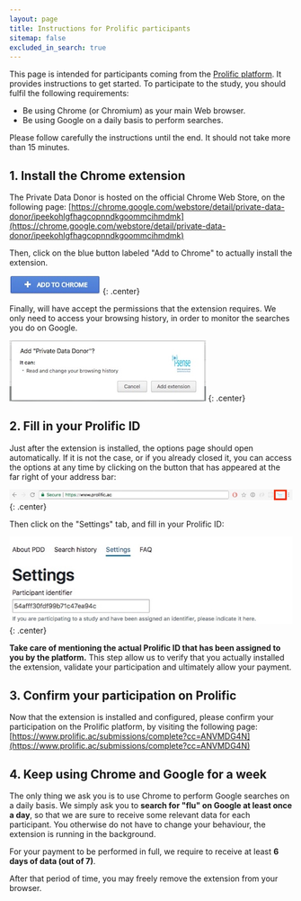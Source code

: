 ```yaml
---
layout: page
title: Instructions for Prolific participants
sitemap: false
excluded_in_search: true
---
```


This page is intended for participants coming from the [Prolific platform](https://www.prolific.ac/).
It provides instructions to get started.
To participate to the study, you should fulfil the following requirements:

* Be using Chrome (or Chromium) as your main Web browser.
* Be using Google on a daily basis to perform searches.

Please follow carefully the instructions until the end.
It should not take more than 15 minutes.

## 1. Install the Chrome extension

The Private Data Donor is hosted on the official Chrome Web Store, on the following page:
[https://chrome.google.com/webstore/detail/private-data-donor/ipeekohlgfhagcopnndkgoommcihmdmk](https://chrome.google.com/webstore/detail/private-data-donor/ipeekohlgfhagcopnndkgoommcihmdmk)

Then, click on the blue button labeled "Add to Chrome" to actually install the extension.

![Add to Chrome](assets/screenshots/add_to_chrome.jpeg)
{: .center}

Finally, will have accept the permissions that the extension requires.
We only need to access your browsing history, in order to monitor the searches you do on Google.

![Accept permissions](assets/screenshots/chrome_permissions.jpeg)
{: .center}

## 2. Fill in your Prolific ID

Just after the extension is installed, the options page should open automatically.
If it is not the case, or if you already closed it, you can access the options at any time by clicking on the button that has appeared at the far right of your address bar:

![Chrome address bar](assets/screenshots/chrome_address_bar.jpg)
{: .center}

Then click on the "Settings" tab, and fill in your Prolific ID:

![Fill prolific ID](assets/screenshots/fill_prolific_id.jpeg)
{: .center}

**Take care of mentioning the actual Prolific ID that has been assigned to you by the platform.**
This step allow us to verify that you actually installed the extension, validate your participation and ultimately allow your payment.

## 3. Confirm your participation on Prolific

Now that the extension is installed and configured, please confirm your participation on the Prolific platform, by visiting the following page:
[https://www.prolific.ac/submissions/complete?cc=ANVMDG4N](https://www.prolific.ac/submissions/complete?cc=ANVMDG4N)

## 4. Keep using Chrome and Google for a week

The only thing we ask you is to use Chrome to perform Google searches on a daily basis.
We simply ask you to **search for "flu" on Google at least once a day**, so that we are sure to receive some relevant data for each participant.
You otherwise do not have to change your behaviour, the extension is running in the background.

For your payment to be performed in full, we require to receive at least **6 days of data (out of 7)**.

After that period of time, you may freely remove the extension from your browser.
